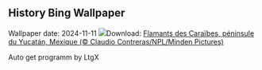## History Bing Wallpaper
Wallpaper date: 2024-11-11
![](https://www.bing.com/th?id=OHR.YucatanFlamingos_FR-CA1216205304_UHD.jpg&w=1000)Download: [Flamants des Caraïbes, péninsule du Yucatán, Mexique (© Claudio Contreras/NPL/Minden Pictures)](https://www.bing.com/th?id=OHR.YucatanFlamingos_FR-CA1216205304_UHD.jpg)

Auto get programm by LtgX
